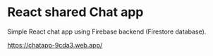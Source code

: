 # React shared Chat app

Simple React chat app using Firebase backend (Firestore database).

https://chatapp-9cda3.web.app/
